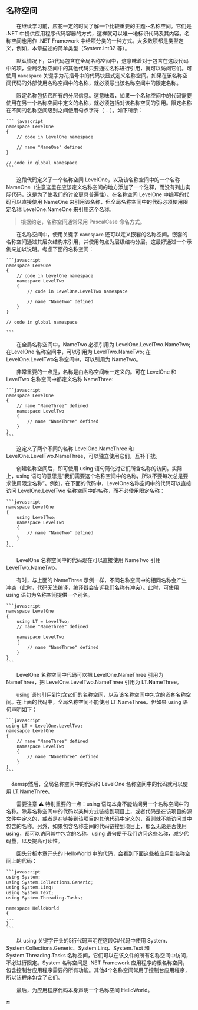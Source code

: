 ## 名称空间

&emsp;&emsp;在继续学习前，应花一定的时间了解一个比较重要的主题--名称空间。它们是 .NET 中提供应用程序代码容器的方式，这样就可以唯一地标识代码及其内容。名称空间也用作 .NET Framework 中给项分类的一种方式。大多数项都是类型定义，例如，本章描述的简单类型（System.Int32 等）。

&emsp;&emsp;默认情况下，C#代码包含在全局名称空间中，这意味着对于包含在这段代码中的项，全局名称空间中的其他代码只要通过名称进行引用，就可以访问它们。可使用 `namespace` 关键字为花括号中的代码块显式定义名称空间。如果在该名称空间代码的外部使用名称空间中的名称，就必须写出该名称空间中的限定名称。

&emsp;&emsp;限定名称包括它所有的分层信息。这意味着，如果一个名称空间中的代码需要使用在另一个名称空间中定义的名称，就必须包括对该名称空间的引用。限定名称在不同的名称空间级别之间使用句点字符（ `.` ）。如下所示：

    ``` javascript
    namespace LevelOne
    {
        // code in LevelOne namespace

        // name "NameOne" defined
    }

    // code in global namespace
    ```

&emsp;&emsp;这段代码定义了一个名称空间 LevelOne，以及该名称空间中的一个名称 NameOne（注意这里在应该定义名称空间的地方添加了一个注释，而没有列出实际代码，这是为了使我们的讨论更具普遍性）。在名称空间 LevelOne 中编写的代码可以直接使用 NameOne 来引用该名称，但全局名称空间中的代码必须使用限定名称 LevelOne.NameOne 来引用这个名称。

> 根据约定，名称空间通常采用 PascalCase 命名方式。

&emsp;&emsp;在名称空间中，使用关键字 `namespace` 还可以定义嵌套的名称空间。嵌套的名称空间通过其层次结构来引用，并使用句点为层级结构分层。这最好通过一个示例来加以说明。考虑下面的名称空间：

    ```javascript
    namespace LeveOne
    {
        // code in LevelOne namespace
        namespace LevelTwo
        {
            // code in LevelOne.LevelTwo namespace

            // name "NameTwo" defined
        }
    }

    // code in global namespace

    ```

&emsp;&emsp;在全局名称空间中，NameTwo 必须引用为 LevelOne.LevelTwo.NameTwo; 在LevelOne 名称空间中，可以引用为 LevelTwo.NameTwo; 在LevelOne.LevelTwo名称空间中，可以引用为 NameTwo。

&emsp;&emsp;非常重要的一点是，名称是由名称空间唯一定义的。可在 LevelOne 和 LevelTwo 名称空间中都定义名称 NameThree:

    ```javascript
    namespace LevelOne
    {
        // name "NameThree" defined
        namespace LevelTwo
        {
            // name "NameThree" defined
        }
    }
    ```

&emsp;&emsp;这定义了两个不同的名称 LevelOne.NameThree 和 LevelOne.LevelTwo.NameThree，可以独立使用它们，互补干扰。

&emsp;&emsp;创建名称空间后，即可使用 using 语句简化对它们所含名称的访问。实际上，using 语句的意思是“我们需要这个名称空间中的名称，所以不要每次总是要求使用限定名称”。例如，在下面的代码中，LevelOne名称空间中的代码可以直接访问 LevelOne.LevelTwo 名称空间中的名称，而不必使用限定名称：

    ```javascript
    namespace LevelOne
    {
        using LevelTwo;
        namespace LevelTwo
        {
            // name "NameTwo" defined
        }
    }
    ```

&emsp;&emsp;LevelOne 名称空间中的代码现在可以直接使用 NameTwo 引用 LevelTwo.NameTwo。

&emsp;&emsp;有时，与上面的 NameThree 示例一样，不同名称空间中的相同名称会产生冲突（此时，代码无法编译，编译器会告诉我们名称有冲突）。此时，可使用 using 语句为名称空间提供一个别名。

    ```javascript
    namespace LevelOne
    {
        using LT = LevelTwo;
        // name "NameThree" defined

        namespace LevelTwo
        {
            // name "NameThree" defined
        }
    }
    ```

&emsp;&emsp;LevelOne 名称空间中代码可以把 LevelOne.NameThree 引用为 NameThree，把 LevelOne.LevelTwo.NameThree 引用为 LT.NameThree。

&emsp;&emsp;using 语句引用到包含它们的名称空间，以及该名称空间中包含的嵌套名称空间。在上面的代码中，全局名称空间不能使用 LT.NameThree。但如果 using 语句声明如下：

    ```javascript
    using LT = LevelOne.LevelTwo;
    namesapce LevelOne
    {
        // name "NameThree" defined
        namespace LevelTwo
        {
            // name "NameThree" defined
        }
    }
    ```

&emsp;&emsp然后，全局名称空间中的代码和 LevelOne 名称空间中的代码就可以使用 LT.NameThree。

&emsp;&emsp;需要注意 ⚠️ 特别重要的一点：using 语句本身不能访问另一个名称空间中的名称。除非名称空间中的代码以某种方式链接到项目上，或者代码是在该项目的源文件中定义的，或者是在链接到该项目的其他代码中定义的，否则就不能访问其中包含的名称。另外，如果包含名称空间的代码链接到项目上，那么无论是否使用 using，都可以访问其中包含的名称。using 语句便于我们访问这些名称，减少代码量，以及提高可读性。

&emsp;&emsp;回头分析本章开头的 HelloWorld 中的代码，会看到下面这些被应用到名称空间上的代码：

    ```javascript
    using System;
    using System.Collections.Generic;
    using System.Linq;
    using System.Text;
    using System.Threading.Tasks;

    namespace HelloWorld
    {
    ...
    }
    ```

&emsp;&emsp;以 using 关键字开头的5行代码声明在这段C#代码中使用 System、System.Collections.Generic、System.Linq、System.Text 和 System.Threading.Tasks 名称空间，它们可以在该文件的所有名称空间中访问，不必进行限定。System 名称空间是 .NET Framework 应用程序的根名称空间，包含控制台应用程序需要的所有功能。其他4个名称空间常用于控制台应用程序，所以该程序包含了它们。

&emsp;&emsp;最后，为应用程序代码本身声明一个名称空间 HelloWorld。




🔚

